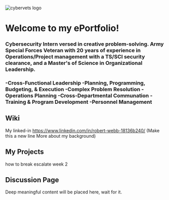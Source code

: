 ![cybervets logo](https://user-images.githubusercontent.com/106774935/172203640-49ea8c2c-9eb7-40f9-8da7-c48298e96fd0.jpg)
# Welcome to my ePortfolio!
### Cybersecurity Intern versed in creative problem-solving. Army Special Forces Veteran with 20 years of experience in Operations/Project management with a TS/SCI security clearance, and a Master's of Science in Organizational Leadership.                                                                                             
### -Cross-Functional Leadership -Planning, Programming, Budgeting, & Execution -Complex Problem Resolution -Operations Planning -Cross-Departmental Communation -Training & Program Development -Personnel Management
## Wiki 
  My linked-in https://www.linkedin.com/in/robert-webb-18136b240/ 
  (Make this a new line     More about my background)
## My Projects 
  how to break escalate week 2
## Discussion Page
  Deep meaningful content will be placed here, wait for it. 
